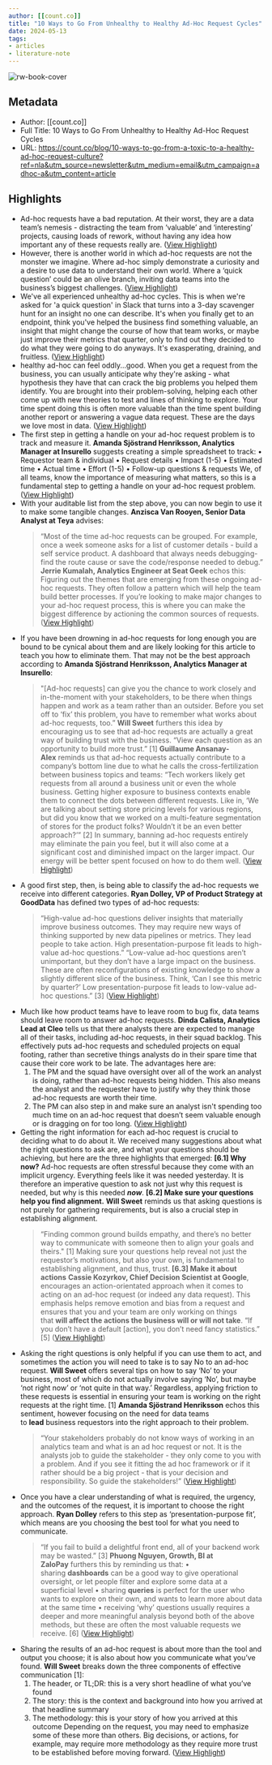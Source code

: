 ```yaml
---
author: [[count.co]]
title: "10 Ways to Go From Unhealthy to Healthy Ad-Hoc Request Cycles"
date: 2024-05-13
tags: 
- articles
- literature-note
---
```

![rw-book-cover](https://assets-global.website-files.com/65afdbc4e2b1566bedf48860/6629293c164886d5ebee0985_-VPWt5rQCx1P0CrpCxE2S67ipzQ-uohH27bFlAC5k0M.png)

## Metadata
- Author: [[count.co]]
- Full Title: 10 Ways to Go From Unhealthy to Healthy Ad-Hoc Request Cycles
- URL: https://count.co/blog/10-ways-to-go-from-a-toxic-to-a-healthy-ad-hoc-request-culture?ref=nla&utm_source=newsletter&utm_medium=email&utm_campaign=adhoc-a&utm_content=article

## Highlights
- Ad-hoc requests have a bad reputation.
  At their worst, they are a data team’s nemesis - distracting the team from ‘valuable’ and ‘interesting’ projects, causing loads of rework, without having any idea how important any of these requests really are. ([View Highlight](https://read.readwise.io/read/01hxrfxnzcrnfacw8snq9cfc0q))
- However, there is another world in which ad-hoc requests are not the monster we imagine. Where ad-hoc simply demonstrate a curiosity and a desire to use data to understand their own world. Where a ‘quick question’ could be an olive branch, inviting data teams into the business’s biggest challenges. ([View Highlight](https://read.readwise.io/read/01hxrfygsn34wspq903e346ssf))
- We've all experienced unhealthy ad-hoc cycles. This is when we're asked for 'a quick question' in Slack that turns into a 3-day scavenger hunt for an insight no one can describe. It's when you finally get to an endpoint, think you've helped the business find something valuable, an insight that might change the course of how that team works, or maybe just improve their metrics that quarter, only to find out they decided to do what they were going to do anyways. It's exasperating, draining, and fruitless. ([View Highlight](https://read.readwise.io/read/01hxrfz5b5fqdrdz68kmkk3r7n))
- healthy ad-hoc can feel oddly...good. When you get a request from the business, you can usually anticipate why they're asking - what hypothesis they have that can crack the big problems you helped them identify. You are brought into their problem-solving, helping each other come up with new theories to test and lines of thinking to explore. Your time spent doing this is often more valuable than the time spent building another report or answering a vague data request. These are the days we love most in data. ([View Highlight](https://read.readwise.io/read/01hxrfzv7ws5hspvfe89eytg69))
- The first step in getting a handle on your ad-hoc request problem is to track and measure it. **Amanda Sjöstrand Henriksson, Analytics Manager at Insurello** suggests creating a simple spreadsheet to track:
  • Requestor team & individual
  • Request details
  • Impact (1-5)
  • Estimated time
  • Actual time
  • Effort (1-5)
  • Follow-up questions & requests
  We, of all teams, know the importance of measuring what matters, so this is a fundamental step to getting a handle on your ad-hoc request problem. ([View Highlight](https://read.readwise.io/read/01hxrg06dt4ykq1rdf7ztxpgms))
- With your auditable list from the step above, you can now begin to use it to make some tangible changes. **Anzisca Van Rooyen, Senior Data Analyst at Teya** advises:
  > “Most of the time ad-hoc requests can be grouped. For example, once a week someone asks for a list of customer details - build a self service product. A dashboard that always needs debugging- find the route cause or save the code/response needed to debug.”
  **Jerrie Kumalah, Analytics Engineer at Seat Geek** echos this:
  > Figuring out the themes that are emerging from these ongoing ad-hoc requests. They often follow a pattern which will help the team build better processes.
  If you’re looking to make major changes to your ad-hoc request process, this is where you can make the biggest difference by actioning the common sources of requests. ([View Highlight](https://read.readwise.io/read/01hxrg0r6pbykv8hs06vk3ya9h))
- If you have been drowning in ad-hoc requests for long enough you are bound to be cynical about them and are likely looking for this article to teach you how to eliminate them. That may not be the best approach according to **Amanda Sjöstrand Henriksson, Analytics Manager at Insurello**:
  > "[Ad-hoc requests] can give you the chance to work closely and in-the-moment with your stakeholders, to be there when things happen and work as a team rather than an outsider. Before you set off to ‘fix’ this problem, you have to remember what works about ad-hoc requests, too.”
  **Will Sweet** furthers this idea by encouraging us to see that ad-hoc requests are actually a great way of building trust with the business.
  > “View each question as an opportunity to build more trust.” [1]
  **Guillaume Ansanay-Alex** reminds us that ad-hoc requests actually contribute to a company’s bottom line due to what he calls the cross-fertilization between business topics and teams:
  > “Tech workers likely get requests from all around a business unit or even the whole business. Getting higher exposure to business contexts enable them to connect the dots between different requests. Like in, ‘We are talking about setting store pricing levels for various regions, but did you know that we worked on a multi-feature segmentation of stores for the product folks? Wouldn’t it be an even better approach?’” [2]
  In summary, banning ad-hoc requests entirely may eliminate the pain you feel, but it will also come at a significant cost and diminished impact on the larger impact. Our energy will be better spent focused on how to do them well. ([View Highlight](https://read.readwise.io/read/01hxrg1dwxr7jbhtfnh4fas2vy))
- A good first step, then, is being able to classify the ad-hoc requests we receive into different categories. **Ryan Dolley, VP of Product Strategy at GoodData** has defined two types of ad-hoc requests:
  > “High-value ad-hoc questions deliver insights that materially improve business outcomes. They may require new ways of thinking supported by new data pipelines or metrics. They lead people to take action. High presentation-purpose fit leads to high-value ad-hoc questions.”
  > “Low-value ad-hoc questions aren’t unimportant, but they don’t have a large impact on the business. These are often reconfigurations of existing knowledge to show a slightly different slice of the business. Think, ‘Can I see this metric by quarter?’ Low presentation-purpose fit leads to low-value ad-hoc questions.” [3] ([View Highlight](https://read.readwise.io/read/01hxrg1qqtvxndaasdm1t6wvfc))
- Much like how product teams have to leave room to bug fix, data teams should leave room to answer ad-hoc requests. **Dinda Calista, Analytics Lead at Cleo** tells us that there analysts there are expected to manage all of their tasks, including ad-hoc requests, in their squad backlog. This effectively puts ad-hoc requests and scheduled projects on equal footing, rather than secretive things analysts do in their spare time that cause their core work to be late.
  The advantages here are:
  1. The PM and the squad have oversight over all of the work an analyst is doing, rather than ad-hoc requests being hidden. This also means the analyst and the requester have to justify why they think those ad-hoc requests are worth their time.
  2. The PM can also step in and make sure an analyst isn't spending too much time on an ad-hoc request that doesn’t seem valuable enough or is dragging on for too long. ([View Highlight](https://read.readwise.io/read/01hxrg25jewycbqn4t5h391fk2))
- Getting the right information for each ad-hoc request is crucial to deciding what to do about it. We received many suggestions about what the right questions to ask are, and what your questions should be achieving, but here are the three highlights that emerged:
  **[6.1] Why now?**
  Ad-hoc requests are often stressful because they come with an implicit urgency. Everything feels like it was needed yesterday. It is therefore an imperative question to ask not just why this request is needed, but why is this needed ***now***.
  **[6.2] Make sure your questions help you find alignment.**
  **Will Sweet** reminds us that asking questions is not purely for gathering requirements, but is also a crucial step in establishing alignment.
  > “Finding common ground builds empathy, and there’s no better way to communicate with someone then to align your goals and theirs." [1]
  Making sure your questions help reveal not just the requestor’s motivations, but also your own, is fundamental to establishing alignment, and thus, trust.
  **[6.3] Make it about actions**
  **Cassie Kozyrkov, Chief Decision Scientist at Google**, encourages an action-orientated approach when it comes to acting on an ad-hoc request (or indeed any data request). This emphasis helps remove emotion and bias from a request and ensures that you and your team are only working on things that **will affect the actions the business will or will not take**.
  > “If you don’t have a default [action], you don’t need fancy statistics.” [5] ([View Highlight](https://read.readwise.io/read/01hxrg2ztctg471kqdz9pvgcy8))
- Asking the right questions is only helpful if you can use them to act, and sometimes the action you will need to take is to say No to an ad-hoc request.
  **Will Sweet** offers several tips on how to say ‘No’ to your business, most of which do not actually involve saying ‘No’, but maybe ‘not right now’ or ‘not quite in that way.’ Regardless, applying friction to these requests is essential in ensuring your team is working on the right requests at the right time. [1]
  **Amanda Sjöstrand Henriksson** echos this sentiment, however focusing on the need for data teams to **lead** business requestors into the right approach to their problem.
  > “Your stakeholders probably do not know ways of working in an analytics team and what is an ad hoc request or not. It is the analysts job to guide the stakeholder - they only come to you with a problem. And if you see it fitting the ad hoc framework or if it rather should be a big project - that is your decision and responsibility. So guide the stakeholders!” ([View Highlight](https://read.readwise.io/read/01hxrg36p30he0t1nvwhaegky5))
- Once you have a clear understanding of what is required, the urgency, and the outcomes of the request, it is important to choose the right approach.
  **Ryan Dolley** refers to this step as ‘presentation-purpose fit’, which means are you choosing the best tool for what you need to communicate.
  > “If you fail to build a delightful front end, all of your backend work may be wasted.” [3]
  **Phuong Nguyen, Growth, BI at ZaloPay** furthers this by reminding us that:
  • sharing **dashboards** can be a good way to give operational oversight, or let people filter and explore some data at a superficial level
  • sharing **queries** is perfect for the user who wants to explore on their own, and wants to learn more about data at the same time
  • receiving ‘why’ questions usually requires a deeper and more meaningful analysis beyond both of the above methods, but these are often the most valuable requests we receive. [6] ([View Highlight](https://read.readwise.io/read/01hxrg4300xnnbw6t3m13aqsgj))
- Sharing the results of an ad-hoc request is about more than the tool and output you choose; it is also about how you communicate what you’ve found.
  **Will Sweet** breaks down the three components of effective communication [1]:
  1. The header, or TL;DR: this is a very short headline of what you’ve found
  2. The story: this is the context and background into how you arrived at that headline summary
  3. The methodology: this is your story of how you arrived at this outcome
  Depending on the request, you may need to emphasize some of these more than others. Big decisions, or actions, for example, may require more methodology as they require more trust to be established before moving forward. ([View Highlight](https://read.readwise.io/read/01hxrg49t6b1tq08r586s7agxt))
